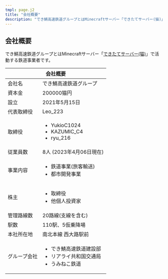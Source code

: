 ```yaml
---
tmpl: page.j2
title: "会社概要"
description: "でき鯖高速鉄道グループとはMinecraftサーバー「できたてサーバー(猫)」で活動する鉄道事業者です。"
---
```


## 会社概要

でき鯖高速鉄道グループとはMinecraftサーバー「[できたてサーバー(猫)](https://www.dekitateserver.com)」で活動する鉄道事業者です。

<table class="table">
    <thead class="text-center">
        <tr>
            <th colspan="2">会社概要</th>
        </tr>
    </thead>
    <tbody>
        <tr>
            <td>会社名</td>
            <td>でき鯖高速鉄道グループ</td>
        </tr>
        <tr>
            <td>資本金</td>
            <td>200000猫円</td>
        </tr>
        <tr>
            <td>設立</td>
            <td><time datetime="2021-05-15">2021年5月15日</time></td>
        </tr>
        <tr>
            <td>代表取締役</td>
            <td>Leo_223</td>
        </tr>
        <tr>
            <td>取締役</td>
            <td>
                <ul>
                    <li>YukioC1024</li>
                    <li>KAZUMIC_C4</li>
                    <li>ryu_216</li>
                </ul>
            </td>
        </tr>
        <tr>
            <td>従業員数</td>
            <td>8人 (<time datetime="2023-04-06">2023年4月06日</time>現在)</td>
        </tr>
        <tr>
            <td>事業内容</td>
            <td>
                <ul>
                    <li>鉄道事業(旅客輸送)</li>
                    <li>都市開発事業</li>
                </ul>
            </td>
        </tr>
        <tr>
            <td>株主</td>
            <td>
                <ul>
                    <li>取締役</li>
                    <li>他個人投資家</li>
                </ul>
            </td>
        </tr>
        <tr>
            <td>管理路線数</td>
            <td>20路線(支線を含む)</td>
        </tr>
        <tr>
            <td>駅数</td>
            <td>110駅、5仮乗降場</td>
        </tr>
        <tr>
            <td>本社所在地</td>
            <td>南北本線 西大路駅前</td>
        </tr>
        <tr>
            <td>グループ会社</td>
            <td>
                <ul>
                    <li>でき鯖高速鉄道建設部</li>
                    <li>リアライ共和国交通局</li>
                    <li>うみねこ鉄道</li>
                </ul>
            </td>
        </tr>
    </tbody>
</table>
